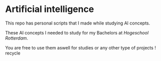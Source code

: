 # Artificial intelligence

This repo has personal scripts that I made while studying AI concepts.

These AI concepts I needed to study for my Bachelors at *Hogeschool Rotterdam*.

You are free to use them aswell for studies or any other type of projects ! recycle
